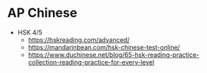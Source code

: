 # AP Chinese
* HSK 4/5
  * https://hskreading.com/advanced/
  * https://mandarinbean.com/hsk-chinese-test-online/
  * https://www.duchinese.net/blog/65-hsk-reading-practice-collection-reading-practice-for-every-level
